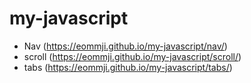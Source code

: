 # my-javascript

* Nav (https://eommji.github.io/my-javascript/nav/)
* scroll (https://eommji.github.io/my-javascript/scroll/)
* tabs (https://eommji.github.io/my-javascript/tabs/)
